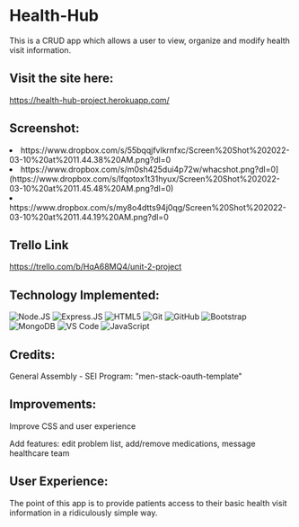 # Health-Hub
This is a CRUD app which allows a user to view, organize and modify health visit information.

## Visit the site here:  
https://health-hub-project.herokuapp.com/

## Screenshot:
<li> https://www.dropbox.com/s/55bqqjfvlkrnfxc/Screen%20Shot%202022-03-10%20at%2011.44.38%20AM.png?dl=0
<li> https://www.dropbox.com/s/m0sh425dui4p72w/whacshot.png?dl=0](https://www.dropbox.com/s/lfqotox1t31hyux/Screen%20Shot%202022-03-10%20at%2011.45.48%20AM.png?dl=0)
<li> https://www.dropbox.com/s/my8o4dtts94j0qg/Screen%20Shot%202022-03-10%20at%2011.44.19%20AM.png?dl=0
   
## Trello Link
https://trello.com/b/HqA68MQ4/unit-2-project

## Technology Implemented:

![Node.JS](https://img.shields.io/badge/-Node.JS-black?style=plastic&logo=Node.js) 
![Express.JS](https://img.shields.io/badge/-Express.JS-c7b198?style=plastic&logo=Express.JS) 
![HTML5](https://img.shields.io/badge/-HTML5-E34F26?style=flat-square&logo=html5&logoColor=white)
![Git](https://img.shields.io/badge/-Git-black?style=flat-square&logo=git)
![GitHub](https://img.shields.io/badge/-GitHub-181717?style=flat-square&logo=github)
![Bootstrap](https://img.shields.io/badge/-Bootstrap-563D7C?style=flat-square&logo=bootstrap)
![MongoDB](https://img.shields.io/badge/-MongoDB-black?style=flat-square&logo=mongodb)
![VS Code](https://img.shields.io/badge/-VS%20Code-007ACC?style=plastic&logo=visual-studio-code)
![JavaScript](https://img.shields.io/badge/-JavaScript-black?style=flat-square&logo=javascript)

## Credits:
General Assembly - SEI Program: "men-stack-oauth-template"

## Improvements: 
Improve CSS and user experience

Add features: edit problem list, add/remove medications, message healthcare team

## User Experience: 
The point of this app is to provide patients access to their basic health visit information in a ridiculously simple way. 
